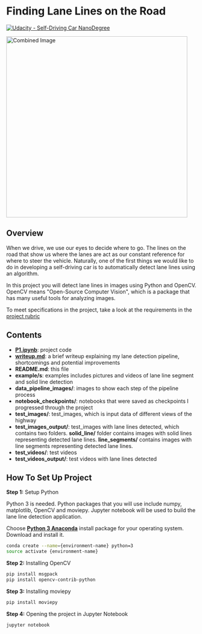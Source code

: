 # **Finding Lane Lines on the Road** 
[![Udacity - Self-Driving Car NanoDegree](https://s3.amazonaws.com/udacity-sdc/github/shield-carnd.svg)](http://www.udacity.com/drive)

<img src="examples/laneLines_thirdPass.jpg" width="480" alt="Combined Image" />

Overview
---

When we drive, we use our eyes to decide where to go.  The lines on the road that show us where the lanes are act as our constant reference for where to steer the vehicle.  Naturally, one of the first things we would like to do in developing a self-driving car is to automatically detect lane lines using an algorithm.

In this project you will detect lane lines in images using Python and OpenCV.  OpenCV means "Open-Source Computer Vision", which is a package that has many useful tools for analyzing images.  

To meet specifications in the project, take a look at the requirements in the [project rubric](https://review.udacity.com/#!/rubrics/322/view)


Contents
---

- **[P1.ipynb](https://github.com/james94/P1-LaneLines-CarND/blob/master/P1.ipynb)**: project code
- **[writeup.md](https://github.com/james94/P1-LaneLines-CarND/blob/master/writeup.md)**: a brief writeup explaining my lane detection pipeline, shortcomings and potential improvements
- **README.md**: this file
- **example/s**: examples includes pictures and videos of lane line segment and solid line detection
- **data_pipeline_images/**: images to show each step of the pipeline process
- **notebook_checkpoints/**: notebooks that were saved as checkpoints I progressed through the project
- **test_images/**: test_images, which is input data of different views of the highway
- **test_images_output/**: test_images with lane lines detected, which contains two folders. **solid_line/** folder contains images with solid lines representing detected lane lines. **line_segments/** contains images with line segments representing detected lane lines.
- **test_videos/**: test videos
- **test_videos_output/**: test videos with lane lines detected

How To Set Up Project
---

**Step 1:** Setup Python

Python 3 is needed. Python packages that you will use include numpy, matplotlib, OpenCV and moviepy. Jupyter notebook will be used to build the lane line detection application.

Choose **[Python 3 Anaconda](https://www.anaconda.com/download/#macos)** install package for your operating system. Download and install it.

~~~bash
conda create --name={environment-name} python=3 
source activate {environment-name}
~~~

**Step 2:** Installing OpenCV

~~~bash
pip install msgpack
pip install opencv-contrib-python
~~~

**Step 3:** Installing moviepy

~~~bash
pip install moviepy
~~~

**Step 4:** Opening the project in Jupyter Notebook

~~~bash
jupyter notebook
~~~
